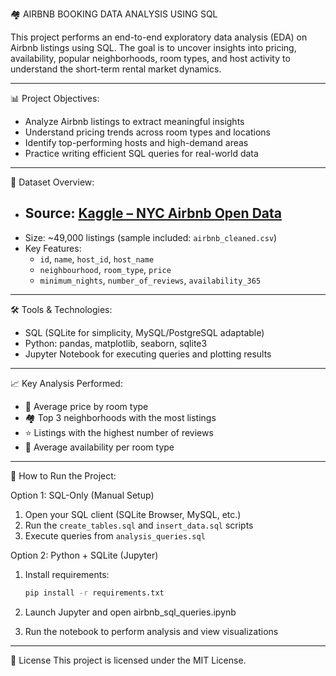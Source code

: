 🏘️ AIRBNB BOOKING DATA ANALYSIS USING SQL

This project performs an end-to-end exploratory data analysis (EDA) on Airbnb listings using SQL. The goal is to uncover insights into pricing, availability, popular neighborhoods, room types, and host activity to understand the short-term rental market dynamics.

---

📊 Project Objectives:

- Analyze Airbnb listings to extract meaningful insights
- Understand pricing trends across room types and locations
- Identify top-performing hosts and high-demand areas
- Practice writing efficient SQL queries for real-world data



---

🧾 Dataset Overview:

- Source: [Kaggle – NYC Airbnb Open Data](https://www.kaggle.com/datasets/dgomonov/new-york-city-airbnb-open-data)
  ---
- Size: ~49,000 listings (sample included: `airbnb_cleaned.csv`)
- Key Features:
  - `id`, `name`, `host_id`, `host_name`
  - `neighbourhood`, `room_type`, `price`
  - `minimum_nights`, `number_of_reviews`, `availability_365`

---

🛠️ Tools & Technologies:

- SQL (SQLite for simplicity, MySQL/PostgreSQL adaptable)
- Python: pandas, matplotlib, seaborn, sqlite3
- Jupyter Notebook for executing queries and plotting results

---

📈 Key Analysis Performed:

- 📍 Average price by room type  
- 🏘️ Top 3 neighborhoods with the most listings  
- ⭐ Listings with the highest number of reviews  
- 📅 Average availability per room type  

---

🚀 How to Run the Project:

Option 1: SQL-Only (Manual Setup)
1. Open your SQL client (SQLite Browser, MySQL, etc.)
2. Run the `create_tables.sql` and `insert_data.sql` scripts
3. Execute queries from `analysis_queries.sql`

 Option 2: Python + SQLite (Jupyter)
1. Install requirements:
   ```bash
   pip install -r requirements.txt

2. Launch Jupyter and open airbnb_sql_queries.ipynb

3. Run the notebook to perform analysis and view visualizations
---

📄 License
This project is licensed under the MIT License.





